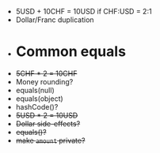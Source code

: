 - 5USD + 10CHF = 10USD if CHF:USD = 2:1
- Dollar/Franc duplication
- # Common equals
- ~~5CHF * 2 = 10CHF~~
- Money rounding?
- equals(null)
- equals(object)
- hashCode()?
- ~~5USD * 2 = 10USD~~
- ~~Dollar side-effects?~~
- ~~equals()?~~
- ~~make `amount` private?~~
